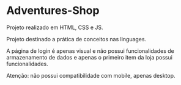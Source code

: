 # Adventures-Shop

Projeto realizado em HTML, CSS e JS.

Projeto destinado a prática de conceitos nas linguages.

A página de login é apenas visual e não possui funcionalidades de armazenamento de dados e apenas o primeiro item da loja possui funcionalidades. 

Atenção: não possui compatibilidade com mobile, apenas desktop.
